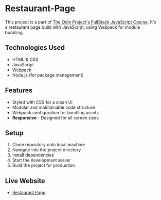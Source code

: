 # Restaurant-Page
This project is a part of [The Odin Project's FullStack JavaScript Course](https://www.theodinproject.com/paths/full-stack-javascript/courses/javascript). It's a restaurant page build with JavaScript, using Webpack for module bundling.

## Technologies Used
* HTML & CSS
* JavaScript
* Webpack 
* Node.js (for package management)

## Features 
* Styled with CSS for a clean UI
* Modular and maintainable code structure
* Webpack configuration for bundling assets
* **Responsive** - Designed for all screen sizes

## Setup 
1. Clone repository onto local machine
2. Navigate into the project directory
3. Install dependencies
4. Start the development server
5. Build the project for production

## Live Website
* [Restaurant Page](https://ricky-rubin.github.io/Restaurant-Page/)
